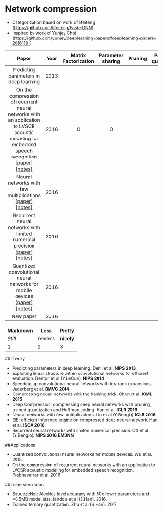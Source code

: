 # Network compression

- Categorization based on work of lifeiteng (https://github.com/lifeiteng/FasterDNN)
- Inspired by work of Yunjey Choi (https://github.com/yunjey/deeplearning-papers#deeplearning-papers-2016119-)




| Paper         | Year  | Matrix Factorization | Parameter sharing | Pruning | Parameter quantization | S/W | H/W | DNN type |
| :-----------: |:-----:|:--------------------:|:-----------------:|:-------:|:----------------------:|:---:|:---:|:--------:|
| Predicting parameters in deep learning | 2013 | | | | | | | **CNN** | 
| On the compression of recurrent neural networks with an application to LVSCR acoustic modeling for embedded speech recognition [[paper]](https://arxiv.org/pdf/1603.08042.pdf) [[notes]](https://github.com/mjc92/studies/blob/master/notes/On_the_compression_of_recurrent_neural_networks_with_an_application_to_lvcsr_acoustic_modeling_for_embedded_speech_recognition.md) | 2016 | O | O | | | | | **RNN** |
| Neural networks with few multiplications [[paper]](https://arxiv.org/pdf/1510.03009v3.pdf) [[notes]](https://github.com/mjc92/studies/blob/master/notes/Neural_networks_with_few_multiplications.md) | 2016 |  | | | O | | | **CNN** |
| Recurrent neural networks with limited numerical precision [[paper]](https://arxiv.org/pdf/1608.06902v1.pdf) [[notes]](https://github.com/mjc92/studies/blob/master/notes/Recurrent_neural_networks_with_limited_numerical_precision.md) | 2016 |  | | |O| | | **RNN** |
| Quantized convolutional neural networks for mobile devices [[paper]](https://arxiv.org/pdf/1512.06473v3.pdf) [[notes]](https://github.com/mjc92/studies/blob/master/notes/Quantized_convolutional_neural_networks_for_mobile_devices.md) | 2016 |  | | |O| | | **CNN** |
| New paper | 2016 | | | | | | | **CNN** |

Markdown | Less | Pretty
--- | --- | ---
*Still* | `renders` | **nicely**
1 | 2 | 3

##Theory
- Predicting parameters in deep learning. Denil et al. **NIPS 2013**
- Exploiting linear structure within convolutional networks for efficient evaluation. Denton et al (Y.LeCun). **NIPS 2014**
- Speeding up convolutional neural networks with low rank expansions. Jaderberg et al. **BMVC 2014**
- Compressing neural networks with the hashing trick. Chen et al. **ICML 2015**
- Deep Compression: compressing deep neural networks with pruning, trained quantization and Huffman coding. Han et al. **ICLR 2016**
- Neural networks with few multiplications. Lin et al (Y.Bengio) **ICLR 2016**
- EIE: efficient inference engine on compressed deep neural network. Han et al. **ISCA 2016**
- Recurrent neural networks with limited numerical precision. Ott et al (Y.Bengio). **NIPS 2016 EMDNN**

##Applications
- Quantized convolutional neural networks for mobile devices. Wu et al. 2015.
- On the compression of recurrent neural networks with an application to LVCSR acoustic modeling for embedded speech recognition.
Prabhavalkar et al. 2016

##To be seen soon
- SqueezeNet: AlexNet-level accuracy with 50x fewer parameters and <0.5MB model size. Iandola et al (S.Han). 2016.
- Trained ternary quantization. Zhu et al (S.Han). 2017
